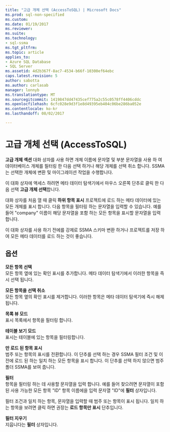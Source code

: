 ```yaml
---
title: "고급 개체 선택 (AccessToSQL) | Microsoft Docs"
ms.prod: sql-non-specified
ms.custom: 
ms.date: 01/19/2017
ms.reviewer: 
ms.suite: 
ms.technology:
- sql-ssma
ms.tgt_pltfrm: 
ms.topic: article
applies_to:
- Azure SQL Database
- SQL Server
ms.assetid: 4d2b367f-8ac7-4534-b66f-10300ef64ebc
caps.latest.revision: 5
author: sabotta
ms.author: carlasab
manager: lonnyb
ms.translationtype: MT
ms.sourcegitcommit: 1419847dd47435cef775a2c55c0578ff4406cddc
ms.openlocfilehash: 6cfc028e9d3f1e8d49395eb404c06be286ba052e
ms.contentlocale: ko-kr
ms.lasthandoff: 08/02/2017

---
```

# <a name="advanced-object-selection--accesstosql"></a>고급 개체 선택 (AccessToSQL)
**고급 개체 섹션** 대화 상자를 사용 하면 개체 이름에 문자열 및 부분 문자열을 사용 하 여 데이터베이스 개체를 필터링 한 다음 선택 하거나 해당 개체를 선택 취소 합니다. SSMA는 선택한 개체에 변환 및 마이그레이션 작업을 수행합니다.  
  
이 대화 상자에 액세스 하려면 메타 데이터 탐색기에서 마우스 오른쪽 단추로 클릭 한 다음 선택 **고급 개체 선택**합니다.  
  
대화 상자를 처음 열 때 클릭 **하위 항목 표시** 프로젝트에 로드 하는 메타 데이터에 있는 모든 개체를 표시 합니다. 다음 항목을 필터링 하는 문자열을 입력할 수 있습니다. 예를 들어 "company" 이름이 해당 문자열을 포함 하는 모든 항목을 표시할 문자열을 입력 합니다.  
  
이 대화 상자를 사용 하기 전에를 강제로 SSMA 스키마 변환 하거나 프로젝트를 저장 하 여 모든 메타 데이터를 로드 하는 것이 좋습니다.  
  
## <a name="options"></a>옵션  
**모든 항목 선택**  
모든 항목 옆에 있는 확인 표시를 추가합니다. 메타 데이터 탐색기에서 이러한 항목을 즉시 선택 됩니다.  
  
**모든 항목을 선택 취소**  
모든 항목 옆의 확인 표시를 제거합니다. 이러한 항목은 메타 데이터 탐색기에 즉시 해제 됩니다.  
  
**목록 뷰 모드**  
표시 목록에서 항목을 필터링 합니다.  
  
**테이블 보기 모드**  
표시는 테이블에 있는 항목을 필터링합니다.  
  
**만 로드 된 항목 표시**  
범주 또는 항목의 표시를 전환합니다. 이 단추를 선택 하는 경우 SSMA 필터 조건 및 이전에 로드 된 하는 일치 하는 모든 항목을 표시 합니다. 이 단추를 선택 하지 않으면 범주 폴더 SSMA를 보여 줍니다.  
  
**필터**  
항목을 필터링 하는 데 사용할 문자열을 입력 합니다. 예를 들어 찾으려면 문자열이 포함 된 사용 가능한 모든 항목 "ID" 항목 이름에을 입력 문자열 "ID"에 **필터** 상자입니다.  
  
필터 조건과 일치 하는 항목, 문자열을 입력할 때 범주 또는 항목이 표시 됩니다. 일치 하는 항목을 보려면 클릭 하면 권장는 **로드 항목만 표시** 단추입니다.  
  
**필터 지우기**  
지웁니다는 **필터** 상자입니다.  
  

